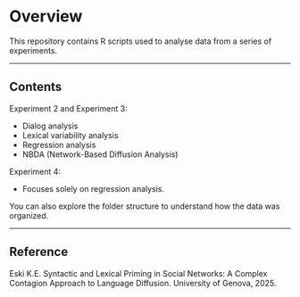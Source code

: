 
Overview
=========================

This repository contains R scripts used to analyse data from a series of experiments.

-------------------------
Contents
-------------------------

Experiment 2 and Experiment 3:
  - Dialog analysis
  - Lexical variability analysis
  - Regression analysis
  - NBDA (Network-Based Diffusion Analysis)

Experiment 4:
  - Focuses solely on regression analysis.

You can also explore the folder structure to understand how the data was organized.

-------------------------
Reference
-------------------------

Eski K.E. Syntactic and Lexical Priming in Social Networks: A Complex Contagion Approach to Language Diffusion. University of Genova, 2025.